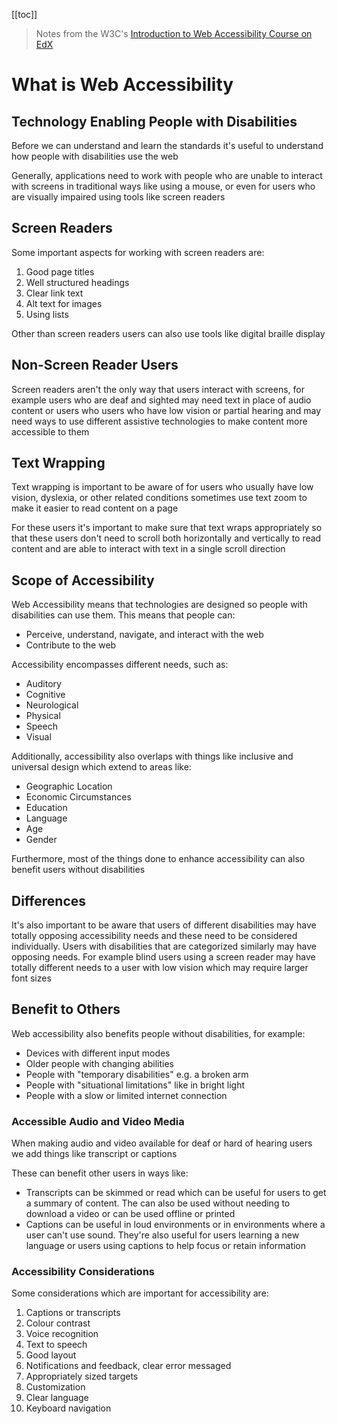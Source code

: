 [[toc]]

> Notes from the W3C's [Introduction to Web Accessibility Course on EdX](https://learning.edx.org/course/course-v1:W3Cx+WAI0.1x+3T2019/home)

# What is Web Accessibility

## Technology Enabling People with Disabilities

Before we can understand and learn the standards it's useful to understand how people with disabilities use the web

Generally, applications need to work with people who are unable to interact with screens in traditional ways like using a mouse, or even for users who are visually impaired using tools like screen readers

## Screen Readers

Some important aspects for working with screen readers are:

1. Good page titles
2. Well structured headings
3. Clear link text
4. Alt text for images
5. Using lists

Other than screen readers users can also use tools like digital braille display

## Non-Screen Reader Users

Screen readers aren't the only way that users interact with screens, for example users who are deaf and sighted may need text in place of audio content or users who users who have low vision or partial hearing and may need ways to use different assistive technologies to make content more accessible to them

## Text Wrapping

Text wrapping is important to be aware of for users who usually have low vision, dyslexia, or other related conditions sometimes use text zoom to make it easier to read content on a page

For these users it's important to make sure that text wraps appropriately so that these users don't need to scroll both horizontally and vertically to read content and are able to interact with text in a single scroll direction

## Scope of Accessibility

Web Accessibility means that technologies are designed so people with disabilities can use them. This means that people can:

- Perceive, understand, navigate, and interact with the web
- Contribute to the web

Accessibility encompasses different needs, such as:

- Auditory
- Cognitive
- Neurological
- Physical
- Speech
- Visual

Additionally, accessibility also overlaps with things like inclusive and universal design which extend to areas like:

- Geographic Location
- Economic Circumstances
- Education
- Language
- Age
- Gender

Furthermore, most of the things done to enhance accessibility can also benefit users without disabilities

## Differences

It's also important to be aware that users of different disabilities may have totally opposing accessibility needs and these need to be considered individually. Users with disabilities that are categorized similarly may have opposing needs. For example blind users using a screen reader may have totally different needs to a user with low vision which may require larger font sizes

## Benefit to Others

Web accessibility also benefits people without disabilities, for example:

- Devices with different input modes
- Older people with changing abilities
- People with "temporary disabilities" e.g. a broken arm
- People with "situational limitations" like in bright light
- People with a slow or limited internet connection

### Accessible Audio and Video Media

When making audio and video available for deaf or hard of hearing users we add things like transcript or captions

These can benefit other users in ways like:

- Transcripts can be skimmed or read which can be useful for users to get a summary of content. The can also be used without needing to download a video or can be used offline or printed
- Captions can be useful in loud environments or in environments where a user can't use sound. They're also useful for users learning a new language or users using captions to help focus or retain information

### Accessibility Considerations

Some considerations which are important for accessibility are:

1. Captions or transcripts
2. Colour contrast
3. Voice recognition
4. Text to speech
5. Good layout
6. Notifications and feedback, clear error messaged
7. Appropriately sized targets
8. Customization
9. Clear language
10. Keyboard navigation